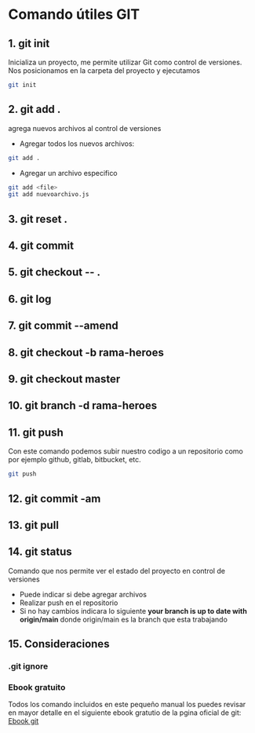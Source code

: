 # Comando útiles GIT

## 1. git init

Inicializa un proyecto, me permite utilizar Git como control de versiones.
Nos posicionamos en la carpeta del proyecto y ejecutamos
```bash
git init
```
## 2. git add .

agrega nuevos archivos al control de versiones

* Agregar todos los nuevos archivos: 
```bash
git add .
```
* Agregar un archivo especifico
```bash
git add <file>
git add nuevoarchivo.js
```
## 3. git reset .
## 4. git commit
## 5. git checkout -- .
## 6. git log
## 7. git commit --amend
## 8. git checkout -b rama-heroes
## 9. git checkout master
## 10. git branch -d rama-heroes
## 11. git push
Con este comando podemos subir nuestro codigo a un repositorio como por ejemplo github, gitlab, bitbucket, etc.
```bash
git push
```

## 12. git commit -am
## 13. git pull
## 14. git status

Comando que nos permite ver el estado del proyecto en control de versiones
* Puede indicar si debe agregar archivos
* Realizar push en el repositorio 
* Si no hay cambios indicara lo siguiente <b>your branch is up to date with origin/main</b> donde origin/main es la branch que esta trabajando 

## 15. Consideraciones
### .git ignore
### Ebook gratuito
Todos los comando incluidos en este pequeño manual los puedes revisar en mayor detalle en el siguiente ebook gratutio de la pgina oficial de git:
[Ebook git](https://git-scm.com/book/es/v2)

